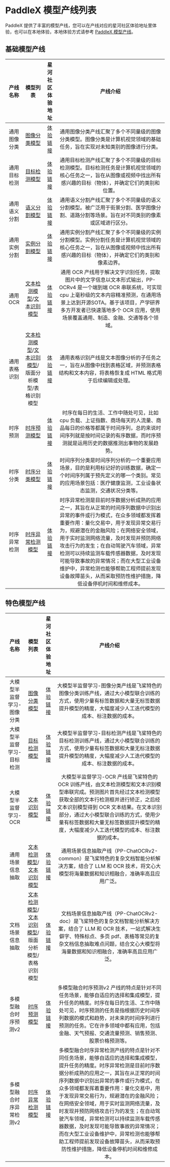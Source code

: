 # PaddleX 模型产线列表

PaddleX 提供了丰富的模型产线，您可以在产线对应的星河社区体验地址里体验，也可以在本地体验，本地体验方式请参考 [PaddleX 模型产线](./pipeline_inference_tools.md)。

## 基础模型产线

| 产线名称 | 模型列表| 星河社区体验地址 | 产线介绍 |
| :---: | :---: | :---: | :---: |
| 通用图像分类 |[图像分类模型](../models/support_model_list.md#一图像分类)|[体验链接](https://aistudio.baidu.com/community/app/100061/webUI?source=appMineRecent)|通用图像分类产线汇聚了多个不同量级的图像分类模型。图像分类是计算机视觉领域的基础任务，旨在实现对未知类别的图像进行分类。|
| 通用目标检测 |[目标检测模型](../models/support_model_list.md#二目标检测)|[体验链接](https://aistudio.baidu.com/community/app/70230/webUI?source=appMineRecent)|通用目标检测产线汇聚了多个不同量级的目标检测模型。目标检测任务是计算机视觉领域的核心任务之一，旨在从图像或视频中找出所有感兴趣的目标（物体），并确定它们的类别和位置。|
| 通用语义分割 |[语义分割模型](../models/support_model_list.md#四语义分割)|[体验链接](https://aistudio.baidu.com/community/app/100062/webUI?source=appMineRecent)|通用语义分割产线汇聚了多个不同量级的语义分割模型。被广泛用于街景分割、医学图像分割、道路分割等场景。旨在对不同类别的像素或区域进行区分。|
| 通用实例分割 |[实例分割模型](../models/support_model_list.md#https://github.com/PaddlePaddle/PaddleX/blob/develop/docs/tutorials/models/support_model_list.md#三实例分割)|[体验链接](https://aistudio.baidu.com/community/app/100063/webUI?source=appMineRecent)|通用实例分割产线汇聚了多个不同量级的实例分割模型。实例分割任务是计算机视觉领域的核心任务之一，旨在从图像或视频中找出所有感兴趣的目标（物体），并确定它们的类别和像素边界。|
| 通用OCR |[文本检测模型](../models/support_model_list.md#五文本检测)/[文本识别模型](../models/support_model_list.md#六文本识别)|[体验链接](https://aistudio.baidu.com/community/app/91660/webUI?source=appMineRecent)|通用 OCR 产线用于解决文字识别任务，提取图片中的文字信息以文本形式输出，PP-OCRv4 是一个端到端 OCR 串联系统，可实现 cpu 上毫秒级的文本内容精准预测，在通用场景上达到开源SOTA。基于该项目，产学研界多方开发者已快速落地多个 OCR 应用，使用场景覆盖通用、制造、金融、交通等各个领域。|
| 通用表格识别 |[文本检测模型](../models/support_model_list.md#五文本检测)/[文本识别模型](../models/support_model_list.md#六文本识别)/版面分析模型/表格识别模型|[体验链接](https://aistudio.baidu.com/community/app/91661?source=appMineRecent)|通用表格识别产线是文本图像分析的子任务之一，旨在从图像中找到表格区域，并预测表格结构和文本内容，将表格恢复成 HTML 格式用于后续编辑或处理。|
| 时序预测 |[时序预测模型](../models/support_model_list.md#九时序预测)|[体验链接](https://aistudio.baidu.com/community/app/105706/webUI?source=appMineRecent)|时序在每日的生活、工作中随处可见，比如 cpu 负载、上证指数、商场每天的人流量、商品每日的价格等都属于时间序列，总的来说时间序列就是按时间记录的有序数据，而时序预测就是运用历史的数据推测出事物的发展趋势。|
| 时序分类 |[时序分类模型](../models/support_model_list.md#八时序分类)|[体验链接](https://aistudio.baidu.com/community/app/105707/webUI?source=appMineRecent)|时间序列分类是时间序列分析的一个重要应用场景，目的是利用标记好的训练数据，确定一个时间序列属于预先定义的哪一个类别。常见的应用场景包括：医疗健康监测，工业设备状态监测，交通状况分类等。|
| 时序异常检测 |[时序异常检测模型](../models/support_model_list.md#七时序异常检测)|[体验链接](https://aistudio.baidu.com/community/app/105708/webUI?source=appMineRecent)|时序异常检测是目前时序数据分析成熟的应用之一，其旨在从正常的时间序列数据中识别出异常的事件或行为模式，在众多领域都发挥着重要作用：量化交易中，用于发现异常交易行为，规避潜在的金融风险；在网络安全领域，用于实时监测网络流量，及时发现并预防网络攻击行为的发生；在自动驾驶汽车领域，异常检测可以持续监测车载传感器数据，及时发现可能导致事故的异常情况；而在大型工业设备维护中，异常检测也能够帮助工程师提前发现设备故障苗头，从而采取预防性维护措施，降低设备停机时间和维修成本。|


## 特色模型产线

| 产线名称 | 模型列表| 星河社区体验地址 | 产线介绍 |
| :---: | :---: | :---: | :---: |
| 大模型半监督学习-图像分类 |[图像分类模型](../models/support_model_list.md#一图像分类)|[体验链接](https://aistudio.baidu.com/community/app/100061/webUI?source=appMineRecent)|大模型半监督学习-图像分类产线是飞桨特色的图像分类训练产线，通过大小模型联合训练的方式，使用少量有标签数据和大量无标签数据提升模型的精度，大幅度减少人工迭代模型的成本、标注数据的成本。|
| 大模型半监督学习-目标检测 |[目标检测模型](../models/support_model_list.md#二目标检测)|[体验链接](https://aistudio.baidu.com/community/app/70230/webUI?source=appMineRecent)|大模型半监督学习-目标检测产线是飞桨特色的目标检测训练产线，通过大小模型联合训练的方式，使用少量有标签数据和大量无标注数据提升模型的精度，大幅度减少人工迭代模型的成本、标注数据的成本。|
| 大模型半监督学习-OCR |[文本识别模型](../models/support_model_list.md#六文本识别)|[体验链接](https://aistudio.baidu.com/community/app/91660/webUI?source=appMineRecent)|大模型半监督学习-OCR 产线是飞桨特色的 OCR 训练产线，由文本检测模型和文本识别模型串联完成。预测图片首先经过文本检测模型获取全部的文本行检测框并进行矫正，之后经文本识别模型得到 OCR 文本结果。在文本识别部分，通过大小模型联合训练的方式，使用少量有标签数据和大量无标签数据提升模型的精度，大幅度减少人工迭代模型的成本、标注数据的成本。|
| 通用场景信息抽取 |[文本检测模型](../models/support_model_list.md#五文本检测)/[文本识别模型](../models/support_model_list.md#六文本识别)|[体验链接](https://aistudio.baidu.com/community/app/91662/webUI?source=appMineRecent)|通用场景信息抽取产线（PP-ChatOCRv2-common）是飞桨特色的复杂文档智能分析解决方案，结合了 LLM 和 OCR 技术，将文心大模型将海量数据和知识相融合，准确率高且应用广泛。|
| 文档场景信息抽取 |[文本检测模型](../models/support_model_list.md#五文本检测)/[文本识别模型](../models/support_model_list.md#六文本识别)/版面分析模型/表格识别模型|[体验链接](https://aistudio.baidu.com/community/app/70303/webUI?source=appMineRecent)|文档场景信息抽取产线（PP-ChatOCRv2-doc）是飞桨特色的复杂文档智能分析解决方案，结合了 LLM 和 OCR 技术，一站式解决生僻字、特殊标点、多页 pdf、表格等常见的复杂文档信息抽取难点问题，结合文心大模型将海量数据和知识相融合，准确率高且应用广泛。|
| 多模型融合时序预测v2 |[时序预测模型](../models/support_model_list.md#九时序预测)|[体验链接](https://aistudio.baidu.com/community/app/105706/webUI?source=appMineRecent)|多模型融合时序预测v2 产线的特点是针对不同任务场景，能够自适应的选择和集成模型，提升任务的精度。时序在每日的生活、工作中随处可见，时序预测的任务是指根据历史时间序列数据的模式和趋势，对未来的时间序列进行预测的任务。它在许多领域中都有应用，包括金融、天气预报、交通流量预测、销售预测、股票价格预测等。|
| 多模型融合时序异常检测v2 |[时序异常检测模型](../models/support_model_list.md#七时序异常检测)|[体验链接](https://aistudio.baidu.com/community/app/105708/webUI?source=appMineRecent)|多模型融合时序异常检测产线的特点是针对不同任务场景，能够自适应的选择和集成模型，提升任务的精度。时序异常检测是目前时序数据分析成熟的应用之一，其旨在从正常的时间序列数据中识别出异常的事件或行为模式，在众多领域都发挥着重要作用：量化交易中，用于发现异常交易行为，规避潜在的金融风险；在网络安全领域，用于实时监测网络流量，及时发现并预防网络攻击行为的发生；在自动驾驶汽车领域，异常检测可以持续监测车载传感器数据，及时发现可能导致事故的异常情况；而在大型工业设备维护中，异常检测也能够帮助工程师提前发现设备故障苗头，从而采取预防性维护措施，降低设备停机时间和维修成本。|
